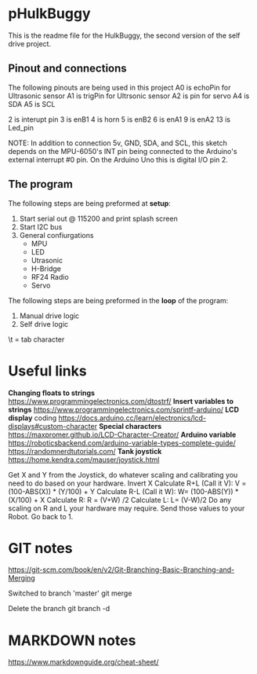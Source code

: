 # pHulkBuggy
This is the readme file for the HulkBuggy, the second version of the self drive project.

## Pinout and connections
The following pinouts are being used in this project
  A0 is echoPin for Ultrasonic sensor
  A1 is trigPin for Ultrsonic sensor
  A2 is pin for servo
  A4 is SDA
  A5 is SCL

  2 is interupt pin
  3 is enB1
  4 is horn
  5 is enB2 
  6 is enA1
  9 is enA2
  13 is Led_pin

   NOTE: In addition to connection 5v, GND, SDA, and SCL, this sketch
   depends on the MPU-6050's INT pin being connected to the Arduino's
   external interrupt #0 pin. On the Arduino Uno this is digital I/O pin 2.

## The program

The following steps are being preformed at **setup**:
1. Start serial out @ 115200 and print splash screen
2. Start I2C bus
3. General confiurgations 
    - MPU
    - LED
    - Utrasonic
    - H-Bridge
    - RF24 Radio
    - Servo

The following steps are being preformed in the **loop** of the program:
1. Manual drive logic
2. Self drive logic


\t = tab character


# Useful links
**Changing floats to strings** https://www.programmingelectronics.com/dtostrf/
**Insert variables to strings** https://www.programmingelectronics.com/sprintf-arduino/
**LCD display** coding https://docs.arduino.cc/learn/electronics/lcd-displays#custom-character
**Special characters** https://maxpromer.github.io/LCD-Character-Creator/
**Arduino variable** https://roboticsbackend.com/arduino-variable-types-complete-guide/
https://randomnerdtutorials.com/
**Tank joystick** https://home.kendra.com/mauser/joystick.html

Get X and Y from the Joystick, do whatever scaling and calibrating you need to do based on your hardware.
Invert X
Calculate R+L (Call it V): V =(100-ABS(X)) * (Y/100) + Y
Calculate R-L (Call it W): W= (100-ABS(Y)) * (X/100) + X
Calculate R: R = (V+W) /2
Calculate L: L= (V-W)/2
Do any scaling on R and L your hardware may require.
Send those values to your Robot.
Go back to 1.

# GIT notes
https://git-scm.com/book/en/v2/Git-Branching-Basic-Branching-and-Merging

Switched to branch 'master'
git merge <branch>

Delete the branch
git branch -d <branch>


# MARKDOWN notes
https://www.markdownguide.org/cheat-sheet/